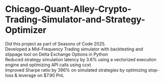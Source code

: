 # Chicago-Quant-Alley-Crypto-Trading-Simulator-and-Strategy-Optimizer
Did this project as part of Seasons of Code 2025.  
Developed a Mid-Frequency Trading simulator with backtesting and slippage tool on Delta Exchange Options in Python  
Reduced strategy simulation latency by 3.6% using a vectorized execution engine and optimizing API calls using ccxt  
Improved Sharpe ratio by 396% on simulated strategies by optimizing stop-loss & leverage on $7.90 PnL
